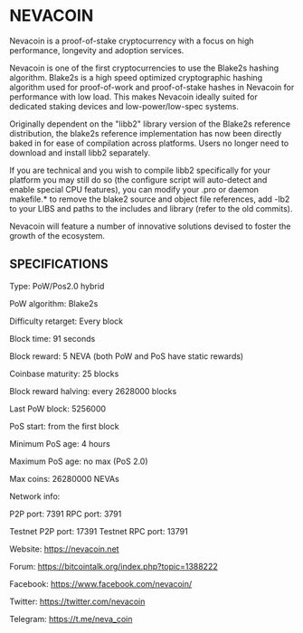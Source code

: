 NEVACOIN
======

Nevacoin is a proof-of-stake cryptocurrency with a focus on high performance, longevity and adoption services.

Nevacoin is one of the first cryptocurrencies to use the Blake2s hashing algorithm. Blake2s is a high speed optimized cryptographic hashing algorithm used for proof-of-work and proof-of-stake hashes in Nevacoin for performance with low load. This makes Nevacoin ideally suited for dedicated staking devices and low-power/low-spec systems.

Originally dependent on the "libb2" library version of the Blake2s reference distribution, the blake2s reference implementation has now been directly baked in for ease of compilation across platforms.  Users no longer need to download and install libb2 separately.

If you are technical and you wish to compile libb2 specifically for your platform you may still do so (the configure script will auto-detect and enable special CPU features), you can modify your .pro or daemon makefile.* to remove the blake2 source and object file references, add -lb2 to your LIBS and paths to the includes and library (refer to the old commits).

Nevacoin will feature a number of innovative solutions devised to foster the growth of the ecosystem.

SPECIFICATIONS
--------------
Type:                   PoW/Pos2.0 hybrid

PoW algorithm:          Blake2s

Difficulty retarget:    Every block

Block time:             91 seconds

Block reward:           5 NEVA  (both PoW and PoS have static rewards)

Coinbase maturity:      25 blocks

Block reward halving:   every 2628000 blocks

Last PoW block:         5256000

PoS start:              from the first block

Minimum PoS age:        4 hours

Maximum PoS age:        no max (PoS 2.0)

Max coins:              26280000 NEVAs

Network info:

P2P port: 7391
RPC port: 3791

Testnet P2P port: 17391
Testnet RPC port: 13791

Website: https://nevacoin.net

Forum: https://bitcointalk.org/index.php?topic=1388222

Facebook: https://www.facebook.com/nevacoin/

Twitter: https://twitter.com/nevacoin

Telegram: https://t.me/neva_coin

